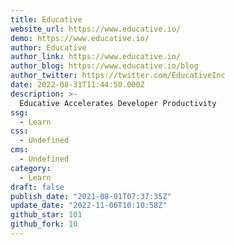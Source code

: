 ```yaml
---
title: Educative
website_url: https://www.educative.io/
demo: https://www.educative.io/
author: Educative
author_link: https://www.educative.io/
author_blog: https://www.educative.io/blog
author_twitter: https://twitter.com/EducativeInc
date: 2022-08-31T11:44:50.000Z
description: >-
  Educative Accelerates Developer Productivity
ssg:
  - Learn
css:
  - Undefined
cms:
  - Undefined
category:
  - Learn
draft: false
publish_date: "2021-08-01T07:37:35Z"
update_date: "2022-11-06T10:10:58Z"
github_star: 101
github_fork: 10
---
```

